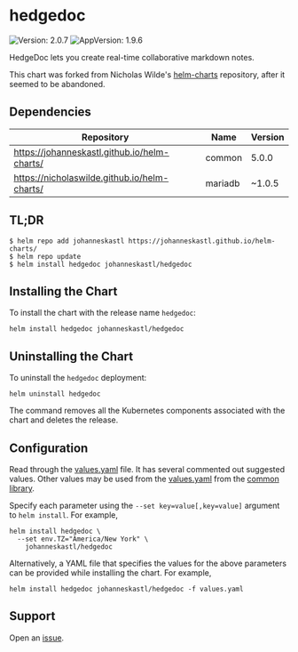 # hedgedoc

![Version: 2.0.7](https://img.shields.io/badge/Version-2.0.7-informational?style=flat-square) ![AppVersion: 1.9.6](https://img.shields.io/badge/AppVersion-1.9.6-informational?style=flat-square)

HedgeDoc lets you create real-time collaborative markdown notes.

This chart was forked from Nicholas Wilde's [helm-charts](https://github.com/nicholaswilde/helm-charts) repository, after it seemed to be abandoned.

## Dependencies

| Repository | Name | Version |
|------------|------|---------|
| https://johanneskastl.github.io/helm-charts/ | common | 5.0.0 |
| https://nicholaswilde.github.io/helm-charts/ | mariadb | ~1.0.5 |

## TL;DR
```console
$ helm repo add johanneskastl https://johanneskastl.github.io/helm-charts/
$ helm repo update
$ helm install hedgedoc johanneskastl/hedgedoc
```

## Installing the Chart
To install the chart with the release name `hedgedoc`:
```console
helm install hedgedoc johanneskastl/hedgedoc
```

## Uninstalling the Chart
To uninstall the `hedgedoc` deployment:
```console
helm uninstall hedgedoc
```
The command removes all the Kubernetes components associated with the chart and deletes the release.

## Configuration

Read through the [values.yaml](./values.yaml) file. It has several commented out suggested values.
Other values may be used from the [values.yaml](../common/values.yaml) from the [common library](../common).

Specify each parameter using the `--set key=value[,key=value]` argument to `helm install`. For example,
```console
helm install hedgedoc \
  --set env.TZ="America/New York" \
    johanneskastl/hedgedoc
```

Alternatively, a YAML file that specifies the values for the above parameters can be provided while installing the chart.
For example,
```console
helm install hedgedoc johanneskastl/hedgedoc -f values.yaml
```

## Support

Open an [issue](https://github.com/johanneskastl/helm-charts/issues/).
